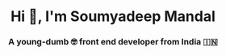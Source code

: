 <h1 align="center">Hi 👋, I'm Soumyadeep Mandal</h1>

<h3 align="center">A young-dumb 🤓 front end developer from India 🇮🇳</h3>
